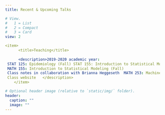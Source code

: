 ```yaml
---
title: Recent & Upcoming Talks

# View.
#   1 = List
#   2 = Compact
#   3 = Card
view: 2

<item>
      <title>Teaching</title>
     
      <description>2019-2020 academic year:
 STAT 125: Epidemiology (Fall) STAT 155: Introduction to Statistical Modeling (Spring) STAT 394: Causal Inference (Spring)  2018-2019 academic year:
 MATH 155: Introduction to Statistical Modeling (Fall)
 Class notes in collaboration with Brianna Heggeseth  MATH 253: Machine Learning (Spring)
 Class website   </description>
    </item>

# Optional header image (relative to `static/img/` folder).
header:
  caption: ""
  image: ""
---
```

